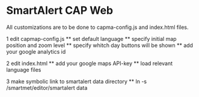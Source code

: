 # SmartAlert CAP Web

All customizations are to be done to capma-config.js and index.html files.

1 edit capmap-config.js 
** set default language
** specify initial map position and zoom level
** specify whitch day buttons will be shown
** add your google analytics id

2 edit index.html
** add your google maps API-key
** load relevant language files

3 make symbolic link to smartalert data directory
** ln -s /smartmet/editor/smartalert data

